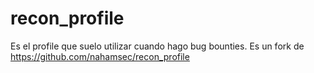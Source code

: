 # recon_profile
Es el profile que suelo utilizar cuando hago bug bounties.
Es un fork de https://github.com/nahamsec/recon_profile
